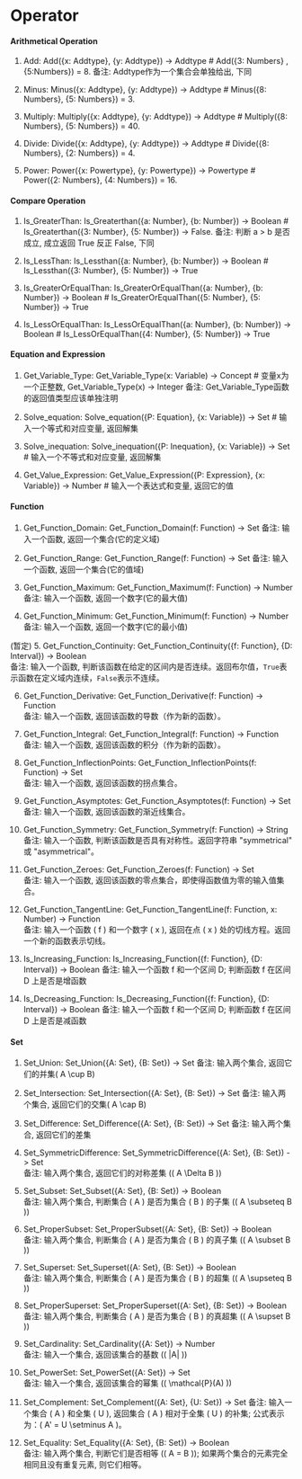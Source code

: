# Operator

#### Arithmetical Operation

1. Add: Add({x: Addtype}, {y: Addtype}) -> Addtype     # Add({3: Numbers} , {5:Numbers}) = 8.
备注: Addtype作为一个集合会单独给出, 下同

2. Minus: Minus({x: Addtype}, {y: Addtype}) -> Addtype  # Minus({8: Numbers}, {5: Numbers}) = 3.

3. Multiply: Multiply({x: Addtype}, {y: Addtype}) -> Addtype  # Multiply({8: Numbers}, {5: Numbers}) = 40.

4. Divide: Divide({x: Addtype}, {y: Addtype}) -> Addtype  # Divide({8: Numbers}, {2: Numbers}) = 4.

5. Power: Power({x: Powertype}, {y: Powertype}) -> Powertype # Power({2: Numbers}, {4: Numbers}) = 16. 


#### Compare Operation

1. Is_GreaterThan: Is_Greaterthan({a: Number}, {b: Number}) -> Boolean  # Is_Greaterthan({3: Number}, {5: Number}) -> False.
    备注: 判断 a > b 是否成立, 成立返回 True 反正 False, 下同

2. Is_LessThan: Is_Lessthan({a: Number}, {b: Number}) -> Boolean # Is_Lessthan({3: Number}, {5: Number}) -> True

3. Is_GreaterOrEqualThan: Is_GreaterOrEqualThan({a: Number}, {b: Number}) -> Boolean # Is_GreaterOrEqualThan({5: Number}, {5: Number}) -> True

4. Is_LessOrEqualThan: Is_LessOrEqualThan({a: Number}, {b: Number}) -> Boolean # Is_LessOrEqualThan({4: Number}, {5: Number}) -> True



#### Equation and Expression

1. Get_Variable_Type: Get_Variable_Type(x: Variable) -> Concept # 变量x为一个正整数, Get_Variable_Type(x) -> Integer
备注: Get_Variable_Type函数的返回值类型应该单独注明

2. Solve_equation: Solve_equation({P: Equation}, {x: Variable}) -> Set # 输入一个等式和对应变量, 返回解集

3. Solve_inequation: Solve_inequation({P: Inequation}, {x: Variable}) -> Set # 输入一个不等式和对应变量, 返回解集

4. Get_Value_Expression: Get_Value_Expression({P: Expression}, {x: Variable}) -> Number # 输入一个表达式和变量, 返回它的值




#### Function

1. Get_Function_Domain: Get_Function_Domain(f: Function) -> Set
    备注: 输入一个函数, 返回一个集合(它的定义域)

2. Get_Function_Range: Get_Function_Range(f: Function) -> Set
    备注: 输入一个函数, 返回一个集合(它的值域)

3. Get_Function_Maximum: Get_Function_Maximum(f: Function) -> Number
    备注: 输入一个函数, 返回一个数字(它的最大值)

4. Get_Function_Minimum: Get_Function_Minimum(f: Function) -> Number
    备注: 输入一个函数, 返回一个数字(它的最小值)

(暂定)
5. Get_Function_Continuity: Get_Function_Continuity({f: Function}, {D: Interval}) -> Boolean  
   备注: 输入一个函数, 判断该函数在给定的区间内是否连续。返回布尔值，`True`表示函数在定义域内连续，`False`表示不连续。  

6. Get_Function_Derivative: Get_Function_Derivative(f: Function) -> Function  
   备注: 输入一个函数, 返回该函数的导数（作为新的函数）。  

7. Get_Function_Integral: Get_Function_Integral(f: Function) -> Function  
   备注: 输入一个函数, 返回该函数的积分（作为新的函数）。  

8. Get_Function_InflectionPoints: Get_Function_InflectionPoints(f: Function) -> Set  
   备注: 输入一个函数, 返回该函数的拐点集合。  

9. Get_Function_Asymptotes: Get_Function_Asymptotes(f: Function) -> Set  
   备注: 输入一个函数, 返回该函数的渐近线集合。  
 
10. Get_Function_Symmetry: Get_Function_Symmetry(f: Function) -> String  
    备注: 输入一个函数, 判断该函数是否具有对称性。返回字符串 "symmetrical" 或 "asymmetrical"。  

11. Get_Function_Zeroes: Get_Function_Zeroes(f: Function) -> Set  
    备注: 输入一个函数, 返回该函数的零点集合，即使得函数值为零的输入值集合。  

13. Get_Function_TangentLine: Get_Function_TangentLine(f: Function, x: Number) -> Function  
    备注: 输入一个函数 \( f \) 和一个数字 \( x \), 返回在点 \( x \) 处的切线方程。返回一个新的函数表示切线。 

14. Is_Increasing_Function: Is_Increasing_Function({f: Function}, {D: Interval}) -> Boolean
    备注: 输入一个函数 f 和一个区间 D; 判断函数 f 在区间 D 上是否是增函数

15. Is_Decreasing_Function: Is_Decreasing_Function({f: Function}, {D: Interval}) -> Boolean
    备注: 输入一个函数 f 和一个区间 D; 判断函数 f 在区间 D 上是否是减函数



#### Set

1. Set_Union: Set_Union({A: Set}, {B: Set}) -> Set
    备注: 输入两个集合, 返回它们的并集( A \cup B)

2. Set_Intersection: Set_Intersection({A: Set}, {B: Set}) -> Set
    备注: 输入两个集合, 返回它们的交集( A \cap B)

3. Set_Difference: Set_Difference({A: Set}, {B: Set}) -> Set 
    备注: 输入两个集合, 返回它们的差集

4. Set_SymmetricDifference: Set_SymmetricDifference({A: Set}, {B: Set}) -> Set  
   备注: 输入两个集合, 返回它们的对称差集 (\( A \Delta B \))  

5. Set_Subset: Set_Subset({A: Set}, {B: Set}) -> Boolean  
   备注: 输入两个集合, 判断集合 \( A \) 是否为集合 \( B \) 的子集 (\( A \subseteq B \))  

6. Set_ProperSubset: Set_ProperSubset({A: Set}, {B: Set}) -> Boolean  
   备注: 输入两个集合, 判断集合 \( A \) 是否为集合 \( B \) 的真子集 (\( A \subset B \))  

7. Set_Superset: Set_Superset({A: Set}, {B: Set}) -> Boolean  
   备注: 输入两个集合, 判断集合 \( A \) 是否为集合 \( B \) 的超集 (\( A \supseteq B \))  

8. Set_ProperSuperset: Set_ProperSuperset({A: Set}, {B: Set}) -> Boolean  
   备注: 输入两个集合, 判断集合 \( A \) 是否为集合 \( B \) 的真超集 (\( A \supset B \))  

9. Set_Cardinality: Set_Cardinality({A: Set}) -> Number  
   备注: 输入一个集合, 返回该集合的基数 (\( |A| \))  

10. Set_PowerSet: Set_PowerSet({A: Set}) -> Set  
    备注: 输入一个集合, 返回该集合的幂集 (\( \mathcal{P}(A) \)) 

11. Set_Complement: Set_Complement({A: Set}, {U: Set}) -> Set 
    备注: 输入一个集合 \( A \) 和全集 \( U \), 返回集合 \( A \) 相对于全集 \( U \) 的补集; 公式表示为：\( A' = U \setminus A \)。  

12. Set_Equality: Set_Equality({A: Set}, {B: Set}) -> Boolean  
    备注: 输入两个集合, 判断它们是否相等 (\( A = B \)); 如果两个集合的元素完全相同且没有重复元素, 则它们相等。  







